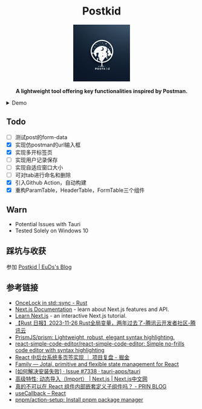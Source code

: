 <div align = "center">
<h1>Postkid</h1>
<img width="150" heigth="150" src="src-tauri\icons\icon.png">

<b>A lightweight tool offering key functionalities inspired by Postman.</b>

</div>

<details>
<summary>Demo</summary>
<img src="./doc/demo1.jpg">
</details>

## Todo
- [ ] 测试post的form-data
- [x] 实现仿postman的url输入框
- [x] 实现多开标签页
- [ ] 实现用户记录保存
- [ ] 实现自适应窗口大小
- [ ] 可对tab进行命名和删除
- [x] 引入Github Action，自动构建
- [x] 重构ParamTable，HeaderTable，FormTable三个组件

## Warn 
- Potential Issues with Tauri
- Tested Solely on Windows 10

## 踩坑与收获
参加 [Postkid | EuDs's Blog](https://ds63.eu.org/2024/postkid/)

## 参考链接
- [OnceLock in std::sync - Rust](https://doc.rust-lang.org/std/sync/struct.OnceLock.html)
- [Next.js Documentation](https://nextjs.org/docs) - learn about Next.js features and API.
- [Learn Next.js](https://nextjs.org/learn) - an interactive Next.js tutorial.
- [【Rust 日报】2023-11-26 Rust全局变量，两年过去了-腾讯云开发者社区-腾讯云](https://cloud.tencent.com/developer/article/2364764?areaId=106001)
- [PrismJS/prism: Lightweight, robust, elegant syntax highlighting.](https://github.com/PrismJS/prism/)
- [react-simple-code-editor/react-simple-code-editor: Simple no-frills code editor with syntax highlighting](https://github.com/react-simple-code-editor/react-simple-code-editor)
- [React 中后台系统多页签实现 ｜ 项目复盘 - 掘金](https://juejin.cn/post/6941683774153293837)
- [Family — Jotai, primitive and flexible state management for React](https://jotai.org/docs/utilities/family)
- [[如何解决安装失败] · Issue #7338 · tauri-apps/tauri](https://github.com/tauri-apps/tauri/issues/7338#issuecomment-1923680714)
- [高级特性: 动态导入（Import） | Next.js | Next.js中文网](https://www.nextjs.cn/docs/advanced-features/dynamic-import)
- [真的不可以在 React 组件内部嵌套定义子组件吗？ - PRIN BLOG](https://prin.pw/react-unstable-nested-components/)
- [useCallback – React](https://react.dev/reference/react/useCallback)
- [pnpm/action-setup: Install pnpm package manager](https://github.com/pnpm/action-setup)